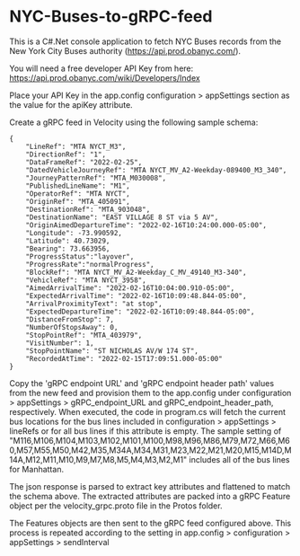 # NYC-Buses-to-gRPC-feed

This is a C#.Net console application to fetch NYC Buses records from the New York City Buses authority (https://api.prod.obanyc.com/).

You will need a free developer API Key from here: https://api.prod.obanyc.com/wiki/Developers/Index

Place your API Key in the app.config configuration > appSettings section as the value for the apiKey attribute.

Create a gRPC feed in Velocity using the following sample schema:

````
{
    "LineRef": "MTA NYCT_M3",
    "DirectionRef": "1",
    "DataFrameRef": "2022-02-25",
    "DatedVehicleJourneyRef": "MTA NYCT_MV_A2-Weekday-089400_M3_340",
    "JourneyPatternRef": "MTA_M030008",
    "PublishedLineName": "M1",
    "OperatorRef": "MTA NYCT",
    "OriginRef": "MTA_405091",
    "DestinationRef": "MTA_903048",
    "DestinationName": "EAST VILLAGE 8 ST via 5 AV",
    "OriginAimedDepartureTime": "2022-02-16T10:24:00.000-05:00",
    "Longitude": -73.990592,
    "Latitude": 40.73029,
    "Bearing": 73.663956,
    "ProgressStatus":"layover",
    "ProgressRate":"normalProgress",
    "BlockRef": "MTA NYCT_MV_A2-Weekday_C_MV_49140_M3-340",
    "VehicleRef": "MTA NYCT_3958",
    "AimedArrivalTime": "2022-02-16T10:04:00.910-05:00",
    "ExpectedArrivalTime": "2022-02-16T10:09:48.844-05:00",
    "ArrivalProximityText": "at stop",
    "ExpectedDepartureTime": "2022-02-16T10:09:48.844-05:00",
    "DistanceFromStop": 7,
    "NumberOfStopsAway": 0,
    "StopPointRef": "MTA_403979",
    "VisitNumber": 1,
    "StopPointName": "ST NICHOLAS AV/W 174 ST",
    "RecordedAtTime": "2022-02-15T17:09:51.000-05:00"
}
````
Copy the 'gRPC endpoint URL' and 'gRPC endpoint header path' values from the new feed and provision them to the app.config under configuration > appSettings > gRPC_endpoint_URL and gRPC_endpoint_header_path, respectively.
When executed, the code in program.cs will fetch the current bus locations for the bus lines included in configuration > appSettings > lineRefs or for all bus lines if this attribute is empty.
The sample setting of "M116,M106,M104,M103,M102,M101,M100,M98,M96,M86,M79,M72,M66,M60,M57,M55,M50,M42,M35,M34A,M34,M31,M23,M22,M21,M20,M15,M14D,M14A,M12,M11,M10,M9,M7,M8,M5,M4,M3,M2,M1" includes all of the bus lines for Manhattan.

The json response is parsed to extract key attributes and flattened to match the schema above. The extracted attributes are packed into a gRPC Feature object per the velocity_grpc.proto file in the Protos folder.

The Features objects are then sent to the gRPC feed configured above. This process is repeated according to the setting in app.config > configuration > appSettings > sendInterval

